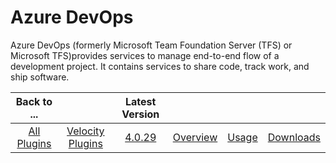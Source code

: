 
Azure DevOps
============


Azure DevOps (formerly Microsoft Team Foundation Server (TFS) or Microsoft TFS)provides services to manage end-to-end 
flow of a development project. It contains services to share code, track work, and ship software.


|Back to ...||Latest Version||||
| :---: | :---: | :---: | :---: | :---: | :---: |
|[All Plugins](../../index.md)|[Velocity Plugins](../README.md)|[4.0.29]()|[Overview](overview.md)|[Usage](usage.md)|[Downloads](downloads.md)|

